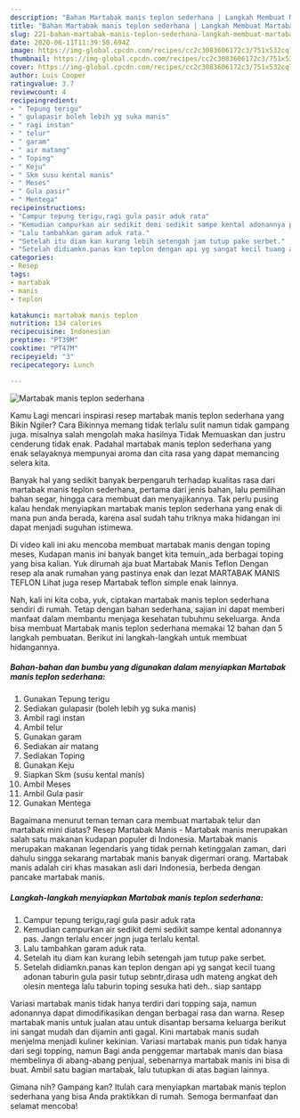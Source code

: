 ```yaml
---
description: "Bahan Martabak manis teplon sederhana | Langkah Membuat Martabak manis teplon sederhana Yang Enak Banget"
title: "Bahan Martabak manis teplon sederhana | Langkah Membuat Martabak manis teplon sederhana Yang Enak Banget"
slug: 221-bahan-martabak-manis-teplon-sederhana-langkah-membuat-martabak-manis-teplon-sederhana-yang-enak-banget
date: 2020-06-11T11:39:50.694Z
image: https://img-global.cpcdn.com/recipes/cc2c3083606172c3/751x532cq70/martabak-manis-teplon-sederhana-foto-resep-utama.jpg
thumbnail: https://img-global.cpcdn.com/recipes/cc2c3083606172c3/751x532cq70/martabak-manis-teplon-sederhana-foto-resep-utama.jpg
cover: https://img-global.cpcdn.com/recipes/cc2c3083606172c3/751x532cq70/martabak-manis-teplon-sederhana-foto-resep-utama.jpg
author: Luis Cooper
ratingvalue: 3.7
reviewcount: 4
recipeingredient:
- " Tepung terigu"
- " gulapasir boleh lebih yg suka manis"
- " ragi instan"
- " telur"
- " garam"
- " air matang"
- " Toping"
- " Keju"
- " Skm susu kental manis"
- " Meses"
- " Gula pasir"
- " Mentega"
recipeinstructions:
- "Campur tepung terigu,ragi gula pasir aduk rata"
- "Kemudian campurkan air sedikit demi sedikit sampe kental adonannya pas. Jangn terlalu encer jngn juga terlalu kental."
- "Lalu tambahkan garam aduk rata."
- "Setelah itu diam kan kurang lebih setengah jam tutup pake serbet."
- "Setelah didiamkn.panas kan teplon dengan api yg sangat kecil tuang adonan taburin gula pasir tutup sebntr,dirasa udh mateng angkat deh olesin mentega lalu taburin toping sesuka hati deh.. siap santapp"
categories:
- Resep
tags:
- martabak
- manis
- teplon

katakunci: martabak manis teplon 
nutrition: 134 calories
recipecuisine: Indonesian
preptime: "PT39M"
cooktime: "PT47M"
recipeyield: "3"
recipecategory: Lunch

---
```



![Martabak manis teplon sederhana](https://img-global.cpcdn.com/recipes/cc2c3083606172c3/751x532cq70/martabak-manis-teplon-sederhana-foto-resep-utama.jpg)

Kamu Lagi mencari inspirasi resep martabak manis teplon sederhana yang Bikin Ngiler? Cara Bikinnya memang tidak terlalu sulit namun tidak gampang juga. misalnya salah mengolah maka hasilnya Tidak Memuaskan dan justru cenderung tidak enak. Padahal martabak manis teplon sederhana yang enak selayaknya mempunyai aroma dan cita rasa yang dapat memancing selera kita.

Banyak hal yang sedikit banyak berpengaruh terhadap kualitas rasa dari martabak manis teplon sederhana, pertama dari jenis bahan, lalu pemilihan bahan segar, hingga cara membuat dan menyajikannya. Tak perlu pusing kalau hendak menyiapkan martabak manis teplon sederhana yang enak di mana pun anda berada, karena asal sudah tahu triknya maka hidangan ini dapat menjadi suguhan istimewa.

Di video kali ini aku mencoba membuat martabak manis dengan toping meses, Kudapan manis ini banyak banget kita temuin,,ada berbagai toping yang bisa kalian. Yuk dirumah aja buat Martabak Manis Teflon Dengan resep ala anak rumahan yang pastinya enak dan lezat MARTABAK MANIS TEFLON Lihat juga resep Martabak teflon simple enak lainnya.


Nah, kali ini kita coba, yuk, ciptakan martabak manis teplon sederhana sendiri di rumah. Tetap dengan bahan sederhana, sajian ini dapat memberi manfaat dalam membantu menjaga kesehatan tubuhmu sekeluarga. Anda bisa membuat Martabak manis teplon sederhana memakai 12 bahan dan 5 langkah pembuatan. Berikut ini langkah-langkah untuk membuat hidangannya.

<!--inarticleads1-->

##### Bahan-bahan dan bumbu yang digunakan dalam menyiapkan Martabak manis teplon sederhana:

1. Gunakan  Tepung terigu
1. Sediakan  gulapasir (boleh lebih yg suka manis)
1. Ambil  ragi instan
1. Ambil  telur
1. Gunakan  garam
1. Sediakan  air matang
1. Sediakan  Toping
1. Gunakan  Keju
1. Siapkan  Skm (susu kental manis)
1. Ambil  Meses
1. Ambil  Gula pasir
1. Gunakan  Mentega


Bagaimana menurut teman teman cara membuat martabak telur dan martabak mini diatas? Resep Martabak Manis - Martabak manis merupakan salah satu makanan kudapan populer di Indonesia. Martabak manis merupakan makanan legendaris yang tidak pernah ketinggalan zaman, dari dahulu singga sekarang martabak manis banyak digermari orang. Martabak manis adalah ciri khas masakan asli dari Indonesia, berbeda dengan pancake martabak manis. 

<!--inarticleads2-->

##### Langkah-langkah menyiapkan Martabak manis teplon sederhana:

1. Campur tepung terigu,ragi gula pasir aduk rata
1. Kemudian campurkan air sedikit demi sedikit sampe kental adonannya pas. Jangn terlalu encer jngn juga terlalu kental.
1. Lalu tambahkan garam aduk rata.
1. Setelah itu diam kan kurang lebih setengah jam tutup pake serbet.
1. Setelah didiamkn.panas kan teplon dengan api yg sangat kecil tuang adonan taburin gula pasir tutup sebntr,dirasa udh mateng angkat deh olesin mentega lalu taburin toping sesuka hati deh.. siap santapp


Variasi martabak manis tidak hanya terdiri dari topping saja, namun adonannya dapat dimodifikasikan dengan berbagai rasa dan warna. Resep martabak manis untuk jualan atau untuk disantap bersama keluarga berikut ini sangat mudah dan dijamin anti gagal. Kini martabak manis sudah menjelma menjadi kuliner kekinian. Variasi martabak manis pun tidak hanya dari segi topping, namun Bagi anda penggemar martabak manis dan biasa membelinya di abang-abang penjual, sebenarnya martabak manis ini bisa di buat. Ambil satu bagian martabak, lalu tutupkan di atas bagian lainnya. 

Gimana nih? Gampang kan? Itulah cara menyiapkan martabak manis teplon sederhana yang bisa Anda praktikkan di rumah. Semoga bermanfaat dan selamat mencoba!

